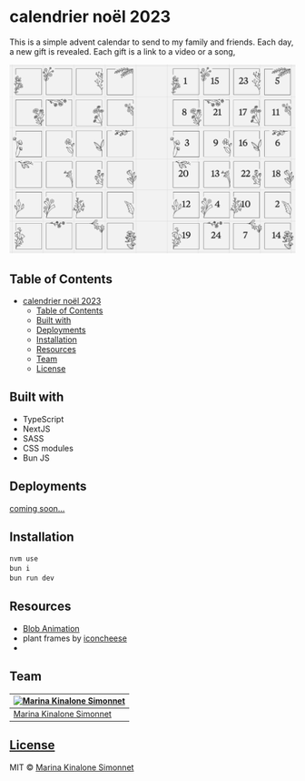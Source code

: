 # calendrier noël 2023

This is a simple advent calendar to send to my family and friends.
Each day, a new gift is revealed.
Each gift is a link to a video or a song,

![mocks](https://github.com/marinakinalone/calendrier-noel-2023/blob/main/public/mocks.png)

## Table of Contents

- [calendrier noël 2023](#calendrier-noël-2023)
  - [Table of Contents](#table-of-contents)
  - [Built with](#built-with)
  - [Deployments](#deployments)
  - [Installation](#installation)
  - [Resources](#resources)
  - [Team](#team)
  - [License](#license)

## Built with

- TypeScript
- NextJS
- SASS
- CSS modules
- Bun JS

## Deployments

[coming soon...](https://)

## Installation

```bash
nvm use
bun i
bun run dev
```

## Resources

- [Blob Animation](https://blobanimation.com/)
- plant frames by [iconcheese](https://thenounproject.com/browse/collection-icon/plant-frame-174590/?p=1)
-

## Team

| [![Marina Kinalone Simonnet](https://avatars.githubusercontent.com/u/63544936?v=3&s=144)](https://github.com/marinakinalone) |
| ---------------------------------------------------------------------------------------------------------------------------- |
| [Marina Kinalone Simonnet](https://github.com/marinakinalone)                                                                |

## [License](https://github.com/marinakinalone/calendrier-noel-2023/blob/main/LICENSE.txt)

MIT © [Marina Kinalone Simonnet](https://github.com/marinakinalone)
